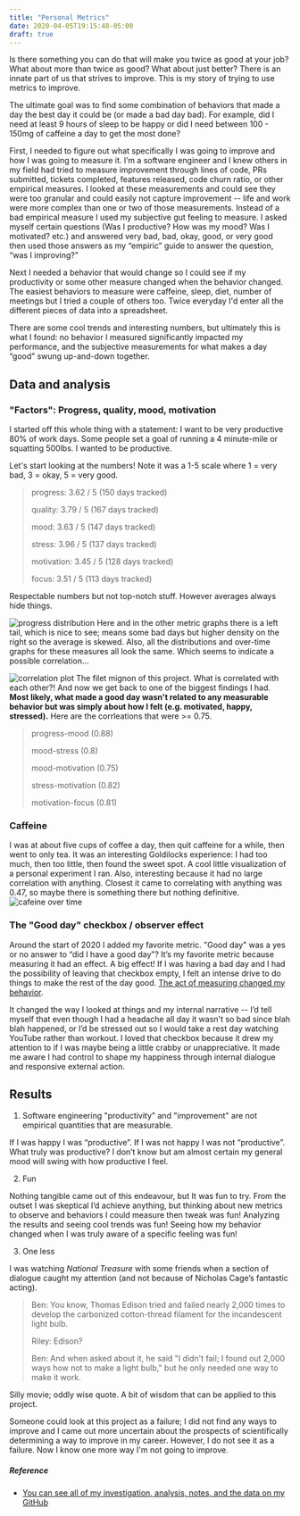 ```yaml
---
title: "Personal Metrics"
date: 2020-04-05T19:15:48-05:00
draft: true
---
```


Is there something you can do that will make you twice as good at your job? What about more than twice as good? What about just better? There is an innate part of us that strives to improve. This is my story of trying to use metrics to improve. 

The ultimate goal was to find some combination of behaviors that made a day the best day it could be (or made a bad day bad). For example, did I need at least 9 hours of sleep to be happy or did I need between 100 - 150mg of caffeine a day to get the most done? 

First, I needed to figure out what specifically I was going to improve and how I was going to measure it. I’m a software engineer and I knew others in my field had tried to measure improvement through lines of code, PRs submitted, tickets completed, features released, code churn ratio, or other empirical measures. I looked at these measurements and could see they were too granular and could easily not capture improvement -- life and work were more complex than one or two of those measurements. Instead of a bad empirical measure I used my subjective gut feeling to measure. I asked myself certain questions (Was I productive? How was my mood? Was I motivated? etc.) and answered very bad, bad, okay, good, or very good then used those answers as my “empiric” guide to answer the question, “was I improving?”

Next I needed a behavior that would change so I could see if my productivity or some other measure changed when the behavior changed. The easiest behaviors to measure were caffeine, sleep, diet, number of meetings but I tried a couple of others too. Twice everyday I'd enter all the different pieces of data into a spreadsheet. 

There are some cool trends and interesting numbers, but ultimately this is what I found: no behavior I measured significantly impacted my performance, and the subjective measurements for what makes a day “good” swung up-and-down together.

## Data and analysis
### "Factors": Progress, quality, mood, motivation
I started off this whole thing with a statement: I want to be very productive 80% of work days. Some people set a goal of running a 4 minute-mile or squatting 500lbs. I wanted to be productive. 

Let's start looking at the numbers! Note it was a 1-5 scale where 1 = very bad, 3 = okay, 5 = very good.

>    progress: 3.62 / 5 (150 days tracked)
>
>    quality: 3.79 / 5 (167 days tracked)
>
>    mood: 3.63 / 5 (147 days tracked)
>
>    stress: 3.96 / 5 (137 days tracked)
>
>    motivation: 3.45 / 5 (128 days tracked)
>
>    focus: 3.51 / 5 (113 days tracked)

Respectable numbers but not top-notch stuff. However averages always hide things.

![progress distribution](/progress-dist.png)
Here and in the other metric graphs there is a left tail, which is nice to see; means some bad days but higher density on the right so the average is skewed. Also, all the distributions and over-time graphs for these measures all look the same. Which seems to indicate a possible correlation...

![correlation plot](/correlation-plot.png)
The filet mignon of this project. What is correlated with each other?! And now we get back to one of the biggest findings I had. **Most likely, what made a good day wasn't related to any measurable behavior but was simply about how I felt (e.g. motivated, happy, stressed).** Here are the corrleations that were >= 0.75.

> progress-mood (0.88)
>
> mood-stress (0.8)
>
> mood-motivation (0.75)
>
> stress-motivation (0.82)
>
> motivation-focus (0.81)


### Caffeine
I was at about five cups of coffee a day, then quit caffeine for a while, then went to only tea. It was an interesting Goldilocks experience: I had too much, then too little, then found the sweet spot. A cool little visualization of a personal experiment I ran. Also, interesting because it had no large correlation with anything. Closest it came to correlating with anything was 0.47, so maybe there is something there but nothing definitive.
![cafeine over time](/caffeine-over-time.png)

### The "Good day" checkbox / observer effect
Around the start of 2020 I added my favorite metric. "Good day" was a yes or no answer to “did I have a good day”? It’s my favorite metric because measuring it had an effect. A big effect! If I was having a bad day and I had the possibility of leaving that checkbox empty, I felt an intense drive to do things to make the rest of the day good. [The act of measuring changed my behavior](https://en.wikipedia.org/wiki/Hawthorne_effect). 

It changed the way I looked at things and my internal narrative -- I’d tell myself that even though I had a headache all day it wasn't so bad since blah blah happened, or I’d be stressed out so I would take a rest day watching YouTube rather than workout. I loved that checkbox because it drew my attention to if I was maybe being a little crabby or unappreciative. It made me aware I had control to shape my happiness through internal dialogue and responsive external action.

## Results
1. Software engineering "productivity" and "improvement" are not empirical quantities that are measurable.

If I was happy I was “productive”. If I was not happy I was not “productive”. What truly was productive? I don’t know but am almost certain my general mood will swing with how productive I feel.

2. Fun

Nothing tangible came out of this endeavour, but It was fun to try. From the outset I was skeptical I’d achieve anything, but thinking about new metrics to observe and behaviors I could measure then tweak was fun! Analyzing the results and seeing cool trends was fun! Seeing how my behavior changed when I was truly aware of a specific feeling was fun! 

3. One less

I was watching *National Treasure* with some friends when a section of dialogue caught my attention (and not because of Nicholas Cage’s fantastic acting).

>   Ben: You know, Thomas Edison tried and failed nearly 2,000 times to develop the carbonized cotton-thread filament for the incandescent light bulb.
>
>   Riley: Edison?
>
>   Ben: And when asked about it, he said "I didn't fail; I found out 2,000 ways how not to make a light bulb," but he only needed one way to make it work.

Silly movie; oddly wise quote. A bit of wisdom that can be applied to this project. 

Someone could look at this project as a failure; I did not find any ways to improve and I came out more uncertain about the prospects of scientifically determining a way to improve in my career. However, I do not see it as a failure. Now I know one more way I'm not going to improve. 


##### Reference
* [You can see all of my investigation, analysis, notes, and the data on my GitHub](https://github.com/GraysonRicketts/Personal-Metrics)